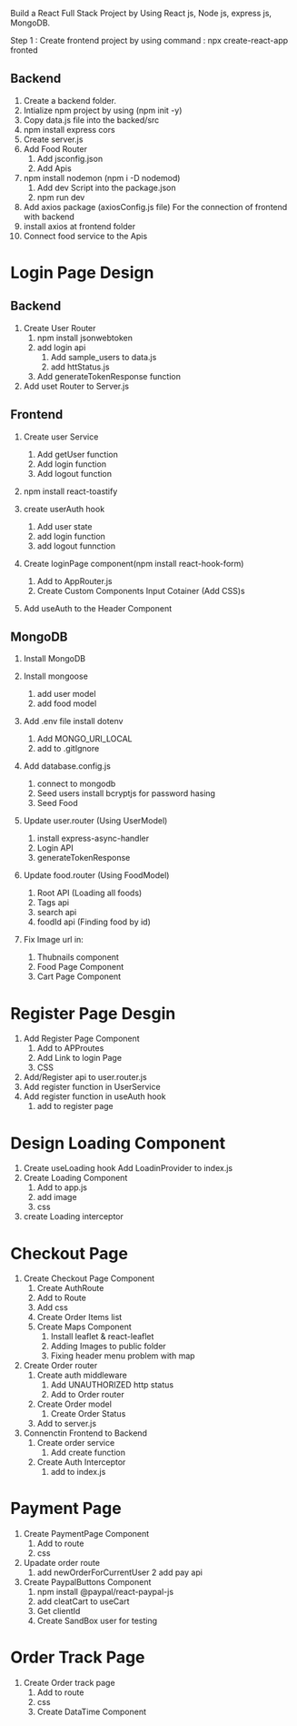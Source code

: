 Build a React Full Stack Project by Using React js, Node js, express js, MongoDB.



Step 1 : Create frontend project by using command : npx create-react-app fronted


## Backend
1. Create a backend folder.
2. Intialize npm project by using (npm init -y)
3. Copy data.js file into the backed/src
4. npm install express cors
5. Create server.js
6. Add Food Router
    1. Add jsconfig.json
    2. Add Apis
7. npm install nodemon (npm i -D nodemod)
    1. Add dev Script into the package.json
    2. npm run dev
8. Add axios package (axiosConfig.js file) For the connection of frontend with backend
9. install axios at frontend folder
9. Connect food service to the Apis


# Login Page Design
## Backend
1. Create User Router
    1. npm install jsonwebtoken
    2. add login api
        1. Add sample_users to data.js
        2. add httStatus.js
    3. Add generateTokenResponse function
2. Add uset Router to Server.js

## Frontend
1. Create user Service
    1. Add getUser function
    2. Add login function
    3. Add logout function
2. npm install react-toastify
3. create userAuth hook
    1. Add user state
    2. add login function
    3. add logout funnction
4. Create loginPage component(npm install react-hook-form)
    1. Add to AppRouter.js
    2. Create Custom Components
        Input Cotainer (Add CSS)s

5. Add useAuth to the Header Component



## MongoDB
1. Install MongoDB 
2. Install mongoose
    1. add user model
    2. add food model
3. Add .env file
    install dotenv
    1. Add MONGO_URI_LOCAL
    2. add to .gitIgnore
4. Add database.config.js
    1. connect to mongodb
    2. Seed users
        install bcryptjs for password hasing
    3. Seed Food

5. Update user.router (Using UserModel)
    1. install express-async-handler
    2. Login API
    3. generateTokenResponse
6. Update food.router (Using FoodModel)
    1. Root API (Loading all foods)
    2. Tags api
    3. search api
    4. foodId api (Finding food by id)

7. Fix Image url in:
    1. Thubnails component
    2. Food Page Component
    3. Cart Page Component

# Register Page Desgin
1. Add Register Page Component
    1. Add to APProutes
    2. Add Link to login Page
    3. CSS
2. Add/Register api to user.router.js
3. Add register function in UserService
4. Add register function in useAuth hook
    1. add to register page


# Design Loading Component
1. Create useLoading hook
    Add LoadinProvider to index.js
2. Create Loading Component
    1. Add to app.js
    2. add image
    3. css
3. create Loading interceptor

# Checkout Page
1. Create Checkout Page Component
    1. Create AuthRoute
    2. Add to Route
    3. Add css
    4. Create Order Items list
    5. Create Maps Component
        1. Install leaflet & react-leaflet
        2. Adding Images to public folder
        3. Fixing header menu problem with map
2. Create Order router  
    1. Create auth middleware
        1. Add UNAUTHORIZED http status
        2. Add to Order router
    2. Create Order model
        1. Create Order Status
    3. Add to server.js
3. Connenctin Frontend to Backend
    1. Create order service
        1. Add create function
    2. Create Auth Interceptor
        1. add to index.js

# Payment Page
1. Create PaymentPage Component
    1. Add to route
    2. css
2. Upadate order route
    1. add newOrderForCurrentUser
    2 add pay api
3. Create PaypalButtons Component
    1. npm install @paypal/react-paypal-js
    2. add cleatCart to useCart
    3. Get clientId
    4. Create SandBox user for testing

# Order Track Page
1. Create Order track page
    1. Add to route
    2. css
    3. Create DataTime Component
    